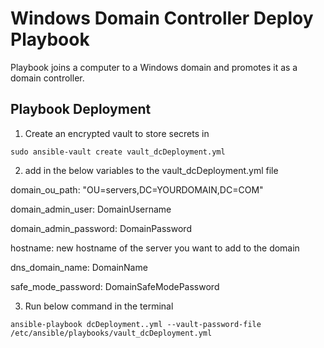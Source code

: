 # Windows Domain Controller Deploy Playbook
Playbook joins a computer to a Windows domain and promotes it as a domain controller.

## Playbook Deployment
1. Create an encrypted vault to store secrets in
```
sudo ansible-vault create vault_dcDeployment.yml
```


2. add in the below variables to the vault_dcDeployment.yml file

domain_ou_path: "OU=servers,DC=YOURDOMAIN,DC=COM"

domain_admin_user: DomainUsername

domain_admin_password: DomainPassword

hostname: new hostname of the server you want to add to the domain

dns_domain_name: DomainName

safe_mode_password: DomainSafeModePassword


3. Run below command in the terminal
```
ansible-playbook dcDeployment..yml --vault-password-file /etc/ansible/playbooks/vault_dcDeployment.yml
```
